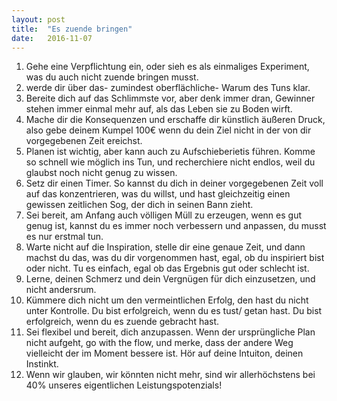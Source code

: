 ```yaml
---
layout: post
title:  "Es zuende bringen"
date:   2016-11-07
---
```


<p class="intro">
	<ol>
	 <li>Gehe eine Verpflichtung ein, oder sieh es als einmaliges Experiment, was du auch nicht zuende bringen musst. </li>
	 <li>werde dir über das- zumindest oberflächliche- Warum des Tuns klar. </li>
	 <li>Bereite dich auf das Schlimmste vor, aber denk immer dran, Gewinner stehen immer einmal mehr auf, als das Leben sie zu Boden wirft. </li>
	<li> Mache dir die Konsequenzen und erschaffe dir künstlich äußeren Druck, also gebe deinem Kumpel 100€ wenn du dein Ziel nicht in  der von dir vorgegebenen Zeit ereichst. </li>
	<li> Planen ist wichtig, aber kann auch zu Aufschieberietis führen. Komme so schnell wie möglich ins Tun, und recherchiere               nicht endlos, weil du glaubst noch nicht genug zu wissen.</li>
	<li> Setz dir einen Timer.
     So kannst du dich in deiner vorgegebenen Zeit voll auf das konzentrieren, was du willst, und hast gleichzeitig einen gewissen              zeitlichen Sog, der dich in seinen Bann zieht.  </li>
	<li> Sei bereit, am Anfang auch völligen Müll zu erzeugen, wenn es gut genug ist, kannst du es immer noch verbessern und anpassen, du musst es nur erstmal tun. </li>
	<li>Warte nicht auf die Inspiration, stelle dir eine genaue Zeit, und dann machst du das, was du dir vorgenommen hast, egal, ob du              inspiriert bist oder nicht. Tu es einfach, egal ob das Ergebnis gut oder schlecht ist.  </li>
	<li> Lerne, deinen Schmerz und dein Vergnügen für dich einzusetzen, und nicht andersrum. </li>
	<li> Kümmere dich nicht um den vermeintlichen Erfolg, den hast du nicht unter Kontrolle.
      Du bist erfolgreich, wenn du es tust/ getan hast. Du bist erfolgreich, wenn du es zuende gebracht hast.</li>
	<li> Sei flexibel und bereit, dich anzupassen. Wenn der ursprüngliche Plan nicht aufgeht, go with the flow, und merke, dass der andere Weg vielleicht der im Moment bessere ist. Hör auf deine Intuiton, deinen Instinkt.</li>
	<li> Wenn wir glauben, wir könnten nicht mehr, sind wir allerhöchstens bei 40% unseres eigentlichen Leistungspotenzials!</li>
</ol>
</p>

